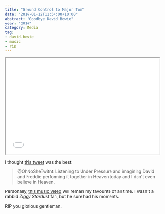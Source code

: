 ```yaml
---
title: "Ground Control to Major Tom"
date: "2016-01-12T11:54:00+10:00"
abstract: "Goodbye David Bowie"
year: "2016"
category: Media
tag:
- david-bowie
- music
- rip
---
```

<p><iframe width="500" height="315" src="//www.youtube.com/embed/9G4jnaznUoQ" ></iframe></p>

I thought [this tweet][tweet] was the best:

> @OhNoSheTwitnt: Listening to Under Pressure and imagining David
> and Freddie performing it together in Heaven today and I don't 
> even believe in Heaven.

Personally, [this music video][musicvideo] will remain my favourite of all time. I wasn't a rabbid *Ziggy Stardust* fan, but he sure had his moments.

RIP you glorious gentleman.

[tweet]: https://twitter.com/OhNoSheTwitnt/status/686525492959285248
[musicvideo]: https://rubenerd.com/bowie-and-jagger-dancing-in-the-street/

